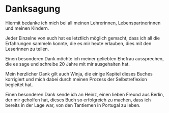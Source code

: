 # Danksagung

Hiermit bedanke ich mich bei all meinen Lehrerinnen, Lebenspartnerinnen und meinen Kindern.

Jeder Einzelne von euch hat es letztlich möglich gemacht, dass ich all die Erfahrungen sammeln konnte, die es mir heute erlauben, dies mit den Leserinnen zu teilen.

Einen besonderen Dank möchte ich meiner geliebten Ehefrau aussprechen, die es sage und schreibe 20 Jahre mit mir ausgehalten hat.

Mein herzlicher Dank gilt auch Winja, die einige Kapitel dieses Buches korrigiert und mich dabei durch meinen Prozess der Selbstreflexion begleitet hat.

Einen besonderen Dank sende ich an Heinz, einen lieben Freund aus Berlin, der mir geholfen hat, dieses Buch so erfolgreich zu machen, dass ich bereits in der Lage war, von den Tantiemen in Portugal zu leben.
